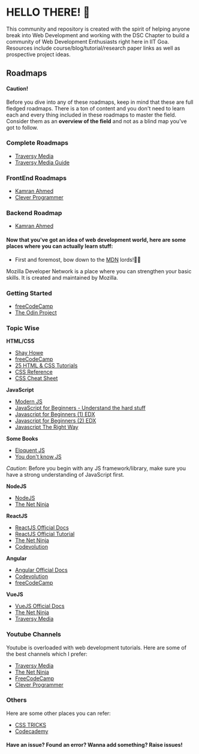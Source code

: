 # HELLO THERE! 👋

This community and repository is created with the spirit of helping anyone break into Web Development and working with the DSC Chapter to build a community of Web Development Enthusiasts right here in IIT Goa. Resources include course/blog/tutorial/research paper links as well as prospective project ideas.

## Roadmaps

#### Caution!

Before you dive into any of these roadmaps, keep in mind that these are full fledged roadmaps. There is a ton of content and you don't need to learn each and every thing included in these roadmaps to master the field. Consider them as an **overview of the field** and not as a blind map you've got to follow.

### Complete Roadmaps

- [Traversy Media](https://www.youtube.com/watch?v=0pThnRneDjw)
- [Traversy Media Guide](https://traversymedia.com/guide)

### FrontEnd Roadmaps

- [Kamran Ahmed](https://roadmap.sh/frontend)
- [Clever Programmer](https://www.youtube.com/watch?v=UgBTKMUxudw)

### Backend Roadmap

- [Kamran Ahmed](https://roadmap.sh/backend)

#### Now that you've got an idea of web development world, here are some places where you can actually learn stuff:

- First and foremost, bow down to the [MDN](https://developer.mozilla.org/en-US/) lords!🙇‍♂️

Mozilla Developer Network is a place where you can strengthen your basic skills. It is created and maintained by Mozilla.

### Getting Started

- [freeCodeCamp](https://www.freecodecamp.org/)
- [The Odin Project](https://www.theodinproject.com/)

### Topic Wise

**HTML/CSS**

- [Shay Howe](https://learn.shayhowe.com/html-css/)
- [freeCodeCamp](https://www.youtube.com/watch?v=mU6anWqZJcc&t=2s)
- [25 HTML & CSS Tutorials](https://codeburst.io/25-html-css-tutorials-6a864f387185)
- [CSS Reference](http://cssreference.io/)
- [CSS Cheat Sheet](https://websitesetup.org/css3-cheat-sheet/)

**JavaScript**

- [Modern JS](https://javascript.info/)
- [JavaScript for Beginners - Understand the hard stuff](https://codeburst.io/javascript-for-beginners-a-new-series-22762d8e5c42)
- [Javascript for Beginners (1) EDX](https://www.edx.org/course/html5-part-1-html5-coding-essentials-w3cx-html5-1x-1)
- [Javascript for Beginners (2) EDX](https://www.edx.org/course/html5-part-2-advanced-techniques-w3cx-html5-2x-1)
- [Javascript The Right Way](http://jstherightway.org/)

**Some Books**

- [Eloquent JS](http://eloquentjavascript.net/)
- [You don't know JS](https://github.com/getify/You-Dont-Know-JS)

_Caution_: Before you begin with any JS framework/library, make sure you have a strong understanding of JavaScript first.

**NodeJS**

- [NodeJS](https://nodejs.org/en/docs/)
- [The Net Ninja](https://www.youtube.com/watch?v=zb3Qk8SG5Ms&list=PL4cUxeGkcC9jsz4LDYc6kv3ymONOKxwBU)

**ReactJS**

- [ReactJS Official Docs](https://reactjs.org/docs/getting-started.html)
- [ReactJS Official Tutorial](https://reactjs.org/tutorial/tutorial.html)
- [The Net Ninja](https://www.youtube.com/watch?v=OxIDLw0M-m0&list=PL4cUxeGkcC9ij8CfkAY2RAGb-tmkNwQHG)
- [Codevolution](https://www.youtube.com/watch?v=QFaFIcGhPoM&list=PLC3y8-rFHvwgg3vaYJgHGnModB54rxOk3)

**Angular**

- [Angular Official Docs](https://angular.io/docs)
- [Codevolution](https://www.youtube.com/watch?v=0eWrpsCLMJQ&list=PLC3y8-rFHvwhBRAgFinJR8KHIrCdTkZcZ)
- [freeCodeCamp](https://www.youtube.com/watch?v=2OHbjep_WjQ)

**VueJS**

- [VueJS Official Docs](https://vuejs.org/v2/guide/)
- [The Net Ninja](https://www.youtube.com/watch?v=5LYrN_cAJoA&list=PL4cUxeGkcC9gQcYgjhBoeQH7wiAyZNrYa)
- [Traversy Media](https://www.youtube.com/watch?v=Wy9q22isx3U)

### Youtube Channels

Youtube is overloaded with web development tutorials. Here are some of the best channels which I prefer:

- [Traversy Media](https://www.youtube.com/user/TechGuyWeb)
- [The Net Ninja](https://www.youtube.com/channel/UCW5YeuERMmlnqo4oq8vwUpg)
- [FreeCodeCamp](https://www.youtube.com/channel/UC8butISFwT-Wl7EV0hUK0BQ)
- [Clever Programmer](https://www.youtube.com/channel/UCqrILQNl5Ed9Dz6CGMyvMTQ)

### Others

Here are some other places you can refer:

- [CSS TRICKS](https://css-tricks.com/)
- [Codecademy](https://www.codecademy.com/)

#### Have an issue? Found an error? Wanna add something? Raise issues!
